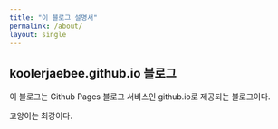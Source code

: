 ```yaml
---
title: "이 블로그 설명서"
permalink: /about/
layout: single
---
```


## koolerjaebee.github.io 블로그

이 블로그는 Github Pages 블로그 서비스인 github.io로 제공되는 블로그이다.

고양이는 최강이다.